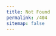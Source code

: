 ```yaml
---
title: Not Found
permalink: /404
sitemap: false
---
```


<script>
    window.location.replace('{{ site.baseurl }}/{{ site.def_lang }}/404');
</script>

